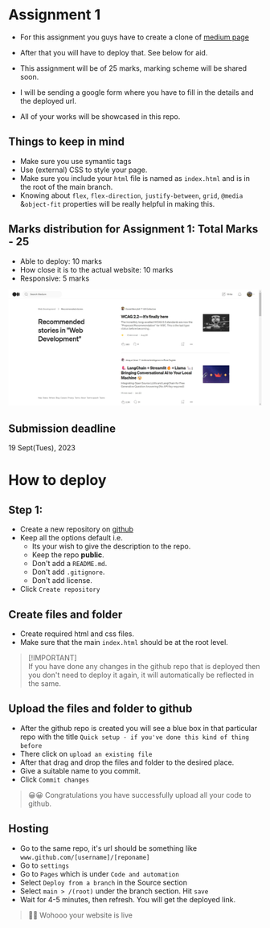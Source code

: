# Assignment 1

- For this assignment you guys have to create a clone of [medium page](https://medium.com/tag/web-development/recommended)

- After that you will have to deploy that. See below for aid.
- This assignment will be of 25 marks, marking scheme will be shared soon.
- I will be sending a google form where you have to fill in the details and the deployed url.
- All of your works will be showcased in this repo.

## Things to keep in mind
- Make sure you use symantic tags
- Use (external) CSS to style your page.
- Make sure you include your `html` file is named as `index.html` and is in the root of the main branch.
- Knowing about `flex`, `flex-direction`, `justify-between`, `grid`, `@media` &`object-fit` properties will be really helpful in making this.

## Marks distribution for Assignment 1: Total Marks - 25
- Able to deploy: 10 marks
- How close it is to the actual website: 10 marks
- Responsive: 5 marks

![Medium page template](/day_3/assignment/challenge_medium.png)


## Submission deadline
19 Sept(Tues), 2023


# How to deploy

## Step 1:
- Create a new repository on [github](https://github.com/)
- Keep all the options default i.e. 
    - Its your wish to give the description to the repo.
    - Keep the repo **public**.
    - Don't add a `README.md`.
    - Don't add `.gitignore`.
    - Don't add license.
- Click `Create repository`


## Create files and folder
- Create required html and css files.
- Make sure that the main `index.html` should be at the root level.

> [!IMPORTANT]\
> If you have done any changes in the github repo that is deployed then you don't need to deploy it again, it will automatically be reflected in the same.


## Upload the files and folder to github
- After the github repo is created you will see a blue box in that particular repo with the title `Quick setup - if you've done this kind of thing before`
- There click on `upload an existing file`
- After that drag and drop the files and folder to the desired place.
- Give a suitable name to you commit.
- Click `Commit changes`

> 😀😀 Congratulations you have successfully upload all your code to github.

## Hosting
- Go to the same repo, it's url should be something like `www.github.com/[username]/[reponame]`
- Go to `settings`
- Go to `Pages` which is under `Code and automation`
- Select `Deploy from a branch` in the Source section
- Select `main > /(root)` under the branch section. Hit `save` 
- Wait for 4-5 minutes, then refresh. You will get the deployed link.

> 🎉🎉 Wohooo your website is live




